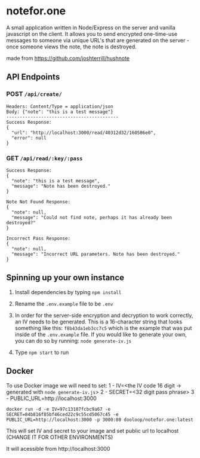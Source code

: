 # notefor.one

A small application written in Node/Express on the server and vanilla javascript on the client. It allows you to send encrypted one-time-use messages to someone via unique URL's that are generated on the server - once someone views the note, the note is destroyed.

made from https://github.com/joshterrill/hushnote

## API Endpoints

### POST `/api/create/`

```
Headers: Content/Type = application/json
Body: {"note": "this is a test message"}
------------------------------------------
Success Response:
{
  "url": "http://localhost:3000/read/40312d32/160586e0",
  "error": null
}
```

### GET `/api/read/:key/:pass`

```
Success Response:
{
  "note": "this is a test message",
  "message": "Note has been destroyed."
}

Note Not Found Response:
{
  "note": null,
  "message": "Could not find note, perhaps it has already been destroyed?"
}

Incorrect Pass Response:
{
  "note": null,
  "message": "Incorrect URL parameters. Note has been destroyed."
}
```

## Spinning up your own instance

1. Install dependencies by typing `npm install`

2. Rename the `.env.example` file to be `.env`

3. In order for the server-side encryption and decryption to work correctly, an IV needs to be generated. This is a 16-character string that looks something like this: `f8b43da1eb3cc7c5` which is the example that was put inside of the `.env.example` file. If you would like to generate your own, you can do so by running: `node generate-iv.js`

4. Type `npm start` to run

## Docker

To use Docker image we will need to set:
1 - IV=<the IV code 16 digit -> generated with `node generate-iv.js`>
2 - SECRET=<32 digit pass phrase>
3 - PUBLIC_URL=http://localhost:3000 <use yout custom domain if needed>

``` docker run -d -e IV=97c13107fcbc9a67 -e SECRET=84b816f85bf46ced22c9c55cd5067c45 -e PUBLIC_URL=http://localhost:3000 -p 3000:80 dooloop/notefor.one:latest ```

This will set IV and secret to your image and set public url to localhost (CHANGE IT FOR OTHER ENVIRONMENTS)

It will acessible from http://localhost:3000